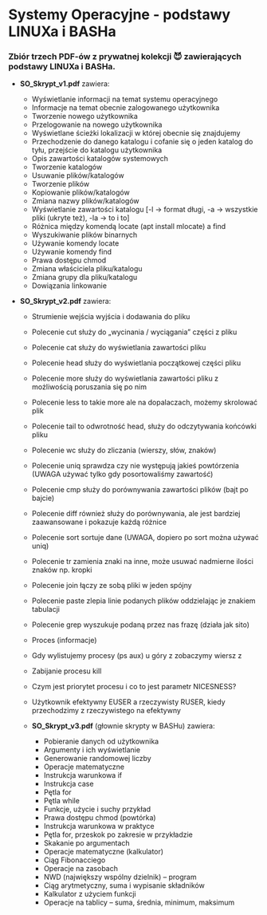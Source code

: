 # Systemy Operacyjne - podstawy LINUXa i BASHa
### Zbiór trzech PDF-ów z prywatnej kolekcji 😈 zawierających podstawy LINUXa i BASHa.

- <strong>SO_Skrypt_v1.pdf</strong> zawiera:
  - Wyświetlanie informacji na temat systemu operacyjnego
  - Informacje na temat obecnie zalogowanego użytkownika
  - Tworzenie nowego użytkownika
  - Przelogowanie na nowego użytkownika
  - Wyświetlane ścieżki lokalizacji w której obecnie się znajdujemy
  - Przechodzenie do danego katalogu i cofanie się o jeden katalog do tyłu, przejście do katalogu użytkownika
  - Opis zawartości katalogów systemowych
  - Tworzenie katalogów
  - Usuwanie plików/katalogów
  - Tworzenie plików
  - Kopiowanie plików/katalogów
  - Zmiana nazwy plików/katalogów
  - Wyświetlanie zawartości katalogu [-l -> format długi, -a -> wszystkie pliki (ukryte też), -la -> to i to]
  - Różnica między komendą locate (apt install mlocate) a find
  - Wyszukiwanie plików binarnych
  - Używanie komendy locate
  - Używanie komendy find
  - Prawa dostępu chmod
  - Zmiana właściciela pliku/katalogu
  - Zmiana grupy dla pliku/katalogu
  - Dowiązania linkowanie
 
- <strong>SO_Skrypt_v2.pdf</strong> zawiera:
  - Strumienie wejścia wyjścia i dodawania do pliku
  - Polecenie cut służy do „wycinania / wyciągania” części z pliku
  - Polecenie cat służy do wyświetlania zawartości pliku
  - Polecenie head służy do wyświetlania początkowej części pliku
  - Polecenie more służy do wyświetlania zawartości pliku z możliwością poruszania się po nim
  - Polecenie less to takie more ale na dopalaczach, możemy skrolować plik
  - Polecenie tail to odwrotność head, służy do odczytywania końcówki pliku
  - Polecenie wc służy do zliczania (wierszy, słów, znaków)
  - Polecenie uniq sprawdza czy nie występują jakieś powtórzenia (UWAGA używać tylko gdy posortowaliśmy zawartość)
  - Polecenie cmp służy do porównywania zawartości plików (bajt po bajcie)
  - Polecenie diff również służy do porównywania, ale jest bardziej zaawansowane i pokazuje każdą różnice
  - Polecenie sort sortuje dane (UWAGA, dopiero po sort można używać uniq)
  - Polecenie tr zamienia znaki na inne, może usuwać nadmierne ilości znaków np. kropki
  - Polecenie join łączy ze sobą pliki w jeden spójny
  - Polecenie paste zlepia linie podanych plików oddzielając je znakiem tabulacji
  - Polecenie grep wyszukuje podaną przez nas frazę (działa jak sito)
  - Proces (informacje)
  - Gdy wylistujemy procesy (ps aux) u góry z zobaczymy wiersz z
  - Zabijanie procesu kill <pid>
  - Czym jest priorytet procesu i co to jest parametr NICESNESS?
  - Użytkownik efektywny EUSER a rzeczywisty RUSER, kiedy przechodzimy z rzeczywistego na efektywny
  
  - <strong>SO_Skrypt_v3.pdf</strong> (głownie skrypty w BASHu) zawiera:
    - Pobieranie danych od użytkownika
    - Argumenty i ich wyświetlanie
    - Generowanie randomowej liczby
    - Operacje matematyczne
    - Instrukcja warunkowa if
    - Instrukcja case
    - Pętla for
    - Pętla while
    - Funkcje, użycie i suchy przykład
    - Prawa dostępu chmod (powtórka)
    - Instrukcja warunkowa w praktyce
    - Pętla for, przeskok po zakresie w przykładzie
    - Skakanie po argumentach
    - Operacje matematyczne (kalkulator)
    - Ciąg Fibonacciego
    - Operacje na zasobach
    - NWD (największy wspólny dzielnik) – program
    - Ciąg arytmetyczny, suma i wypisanie składników
    - Kalkulator z użyciem funkcji
    - Operacje na tablicy – suma, średnia, minimum, maksimum
